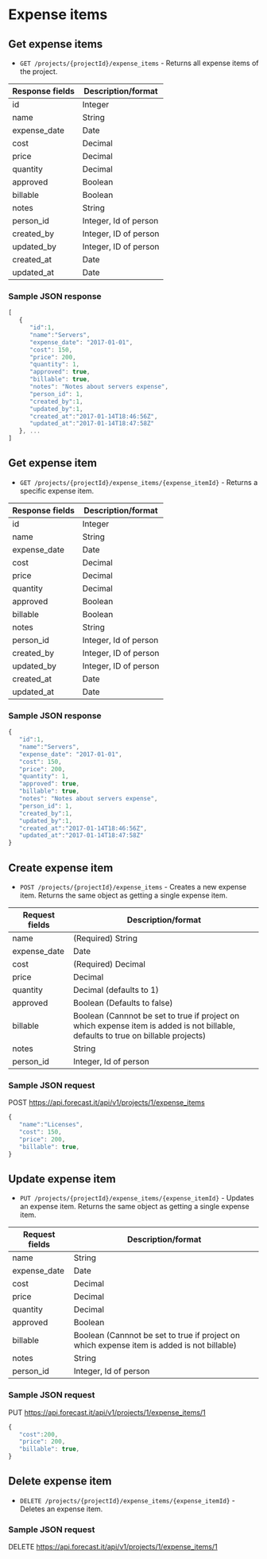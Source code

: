 # Expense items

## Get expense items

* `GET /projects/{projectId}/expense_items` - Returns all expense items of the project.

| Response fields | Description/format    |
| --------------- | --------------------- |
| id              | Integer               |
| name            | String                |
| expense_date    | Date                  |
| cost            | Decimal               |
| price           | Decimal               |
| quantity        | Decimal               |
| approved        | Boolean               |
| billable        | Boolean               |
| notes           | String                |
| person_id       | Integer, Id of person |
| created_by      | Integer, ID of person |
| updated_by      | Integer, ID of person |
| created_at      | Date                  |
| updated_at      | Date                  |

### Sample JSON response

```javascript
[
   {
      "id":1,
      "name":"Servers",
      "expense_date": "2017-01-01",
      "cost": 150,
      "price": 200,
      "quantity": 1,
      "approved": true,
      "billable": true,
      "notes": "Notes about servers expense",
      "person_id": 1,
      "created_by":1,
      "updated_by":1,
      "created_at":"2017-01-14T18:46:56Z",
      "updated_at":"2017-01-14T18:47:58Z"
   }, ...
]
```

## Get expense item

* `GET /projects/{projectId}/expense_items/{expense_itemId}` - Returns a specific expense item.

| Response fields | Description/format    |
| --------------- | --------------------- |
| id              | Integer               |
| name            | String                |
| expense_date    | Date                  |
| cost            | Decimal               |
| price           | Decimal               |
| quantity        | Decimal               |
| approved        | Boolean               |
| billable        | Boolean               |
| notes           | String                |
| person_id       | Integer, Id of person |
| created_by      | Integer, ID of person |
| updated_by      | Integer, ID of person |
| created_at      | Date                  |
| updated_at      | Date                  |

### Sample JSON response

```javascript
{
   "id":1,
   "name":"Servers",
   "expense_date": "2017-01-01",
   "cost": 150,
   "price": 200,
   "quantity": 1,
   "approved": true,
   "billable": true,
   "notes": "Notes about servers expense",
   "person_id": 1,
   "created_by":1,
   "updated_by":1,
   "created_at":"2017-01-14T18:46:56Z",
   "updated_at":"2017-01-14T18:47:58Z"
}
```

## Create expense item

* `POST /projects/{projectId}/expense_items` - Creates a new expense item. Returns the same object as getting a single expense item.

| Request fields | Description/format                                                                                                                |
| -------------- | --------------------------------------------------------------------------------------------------------------------------------- |
| name           | (Required) String                                                                                                                 |
| expense_date   | Date                                                                                                                              |
| cost           | (Required) Decimal                                                                                                                |
| price          | Decimal                                                                                                                           |
| quantity       | Decimal (defaults to 1)                                                                                                    |
| approved       | Boolean (Defaults to false)                                                                                                        |
| billable       | Boolean (Cannnot be set to true if project on which expense item is added is not billable, defaults to true on billable projects) |
| notes          | String                                                                                                                            |
| person_id      | Integer, Id of person                                                                                                             |

### Sample JSON request

POST https://api.forecast.it/api/v1/projects/1/expense_items

```javascript
{
   "name":"Licenses",
   "cost": 150,
   "price": 200,
   "billable": true,
}
```

## Update expense item

* `PUT /projects/{projectId}/expense_items/{expense_itemId}` - Updates an expense item. Returns the same object as getting a single expense item.

| Request fields | Description/format                                                                         |
| -------------- | ------------------------------------------------------------------------------------------ |
| name           | String                                                                                     |
| expense_date   | Date                                                                                       |
| cost           | Decimal                                                                                    |
| price          | Decimal                                                                                    |
| quantity       | Decimal                                                                    |
| approved       | Boolean                                                                                    |
| billable       | Boolean (Cannnot be set to true if project on which expense item is added is not billable) |
| notes          | String                                                                                     |
| person_id      | Integer, Id of person                                                                      |

### Sample JSON request

PUT https://api.forecast.it/api/v1/projects/1/expense_items/1

```javascript
{
   "cost":200,
   "price": 200,
   "billable": true,
}
```

## Delete expense item

* `DELETE /projects/{projectId}/expense_items/{expense_itemId}` - Deletes an expense item.

### Sample JSON request

DELETE https://api.forecast.it/api/v1/projects/1/expense_items/1
